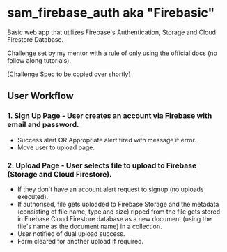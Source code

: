 # sam_firebase_auth aka "Firebasic"

Basic web app that utilizes Firebase's Authentication, Storage and Cloud Firestore Database.

Challenge set by my mentor with a rule of only using the official docs (no follow along tutorials).

[Challenge Spec to be copied over shortly]

## User Workflow

### 1. Sign Up Page - User creates an account via Firebase with email and password.

- Success alert OR Appropriate alert fired with message if error.
- Move user to upload page.

### 2. Upload Page - User selects file to upload to Firebase (Storage and Cloud Firestore).

- If they don't have an account alert request to signup (no uploads executed).
- If authorised, file gets uploaded to Firebase Storage and the metadata (consisting of file name, type and size) ripped from the file gets stored in Firebase Cloud Firestore database as a new document (using the file's name as the document name) in a collection.
- User notified of dual upload success.
- Form cleared for another upload if required.
